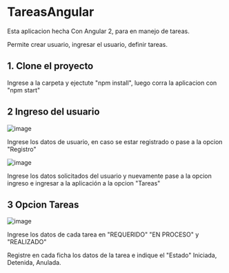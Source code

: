 # TareasAngular

Esta aplicacion hecha Con Angular 2, para en manejo de tareas.

Permite crear usuario, ingresar el usuario, definir tareas.


## 1. Clone el proyecto

Ingrese a la carpeta y ejectute "npm install", luego corra la aplicacion con "npm start"

## 2 Ingreso del usuario

![image](https://user-images.githubusercontent.com/45112986/129126119-ba15a33e-d659-4dfc-bf23-70559069672d.png)

Ingrese los datos de usuario, en caso se estar registrado o pase a la opcion "Registro"

![image](https://user-images.githubusercontent.com/45112986/129126173-81303bd2-3bfb-4987-ba2d-bd3c42f5c158.png)

Ingrese los datos solicitados del usuario y nuevamente pase a la opcion ingreso e ingresar a la aplicación a la opcion "Tareas"

## 3 Opcion Tareas

![image](https://user-images.githubusercontent.com/45112986/129126343-5dc747f6-2010-4c9b-8c67-b574e6678441.png)

Ingrese los datos de cada tarea en "REQUERIDO" "EN PROCESO" y "REALIZADO"

Registre en cada ficha los datos de la tarea e indique el "Estado" Iniciada, Detenida, Anulada.


